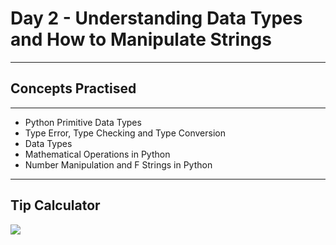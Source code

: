 # Day 2 - Understanding Data Types and How to Manipulate Strings
---
## Concepts Practised
---
* Python Primitive Data Types
* Type Error, Type Checking and Type Conversion
* Data Types
* Mathematical Operations in Python
* Number Manipulation and F Strings in Python
---
## Tip Calculator
![](https://user-images.githubusercontent.com/98851253/154178407-2fd555e2-2bdd-4a87-ad03-477e07cb307e.gif)




